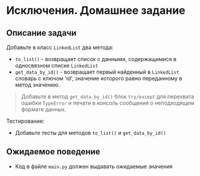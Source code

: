 # Исключения. Домашнее задание

## Описание задачи
Добавьте в класс `LinkedList` два метода:

- `to_list()` - возвращает список с данными, содержащимися в односвязном списке `LinkedList`
- `get_data_by_id()` - возвращает первый найденный в `LinkedList` словарь с ключом 'id', значение которого равно переданному в метод значению. 

> Добавьте в метод `get_data_by_id()` блок `try/except` для перехвата ошибки `TypeError` и печати в консоль сообщения о неподходящем формате данных.

Тестирование:
- Добавьте тесты для методов `to_list()` и `get_data_by_id()`

## Ожидаемое поведение
- Код в файле `main.py` должен выдавать ожидаемые значения
